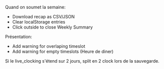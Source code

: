 Quand on soumet la semaine:
- Download recap as CSV/JSON
- Clear localStorage entries
- Click outside to close Weekly Summary

Présentation:
- Add warning for overlaping timeslot
- Add warning for empty timeslots (Heure de diner)

Si le live_clocking s'étend sur 2 jours, split en 2 clock lors de la sauvegarde.
